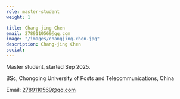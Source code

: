 ```yaml
---
role: master-student
weight: 1

title: Chang-jing Chen
email: 2789110569@qq.com
image: "/images/changjing-chen.jpg"
description: Chang-jing Chen
social:
---
```


Master student, started Sep 2025.

BSc, Chongqing University of Posts and Telecommunications, China

Email: 2789110569@qq.com
